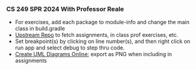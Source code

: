 ### CS 249 SPR 2024 With Professor Reale

- For exercises, add each package to module-info and change the main class in build.gradle
- [Upstream Repo](https://github.com/PrimarchOfTheSpaceWolves/CS_249_2024_Spring) to fetch assignments, in class prof exercises, etc.
- Set breakpoint(s) by clicking on line number(s), and then right click on run app and select debug to step thru code.
- [Create UML Diagrams Online](https://umletino.com/); export as PNG when including in assignments